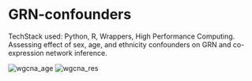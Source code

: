 # GRN-confounders<br>
TechStack used: Python, R, Wrappers, High Performance Computing.<br>
Assessing effect of sex, age, and ethnicity confounders on GRN and co-expression network inference.

![wgcna_age](https://user-images.githubusercontent.com/106863105/234252959-61cf4148-815c-4461-80d2-f88bb36742d3.jpg)
![wgcna_res](https://user-images.githubusercontent.com/106863105/234253069-863f0b20-b6e2-4ffb-bb34-a865ad9fa717.jpg)
